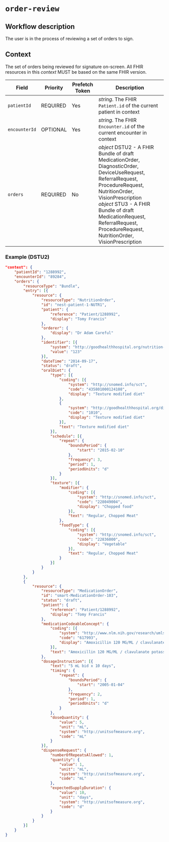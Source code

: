# `order-review`

## Workflow description

The user is in the process of reviewing a set of orders to sign.

## Context

The set of orders being reviewed for signature on-screen. All FHIR resources in this _context_ MUST be based on the same FHIR version.

Field | Priority | Prefetch Token | Description
----- | -------- | ---- | ----
`patientId` | REQUIRED | Yes | *string*.  The FHIR `Patient.id` of the current patient in context
`encounterId` | OPTIONAL | Yes | *string*.  The FHIR `Encounter.id` of the current encounter in context
`orders` | REQUIRED | No | *object* DSTU2 - A FHIR Bundle of draft MedicationOrder, DiagnosticOrder, DeviceUseRequest, ReferralRequest, ProcedureRequest, NutritionOrder, VisionPrescription <br/> *object* STU3 - A FHIR Bundle of draft MedicationRequest, ReferralRequest, ProcedureRequest, NutritionOrder, VisionPrescription

### Example (DSTU2)

```json
"context": {
	"patientId": "1288992",
	"encounterId": "89284",
	"orders": {
		"resourceType": "Bundle",
		"entry": [{
			"resource": {
				"resourceType": "NutritionOrder",
				"id": "nest-patient-1-NUTR1",
				"patient": {
					"reference": "Patient/1288992",
					"display": "Tomy Francis"
				},
				"orderer": {
					"display": "Dr Adam Careful"
				},
				"identifier": [{
					"system": "http://goodhealthhospital.org/nutrition-orders",
					"value": "123"
				}],
				"dateTime": "2014-09-17",
				"status": "draft",
				"oralDiet": {
					"type": [{
						"coding": [{
							"system": "http://snomed.info/sct",
							"code": "435801000124108",
							"display": "Texture modified diet"
						},
						{
							"system": "http://goodhealthhospital.org/diet-type-codes",
							"code": "1010",
							"display": "Texture modified diet"
						}],
						"text": "Texture modified diet"
					}],
					"schedule": [{
						"repeat": {
							"boundsPeriod": {
								"start": "2015-02-10"
							},
							"frequency": 3,
							"period": 1,
							"periodUnits": "d"
						}
					}],
					"texture": [{
						"modifier": {
							"coding": [{
								"system": "http://snomed.info/sct",
								"code": "228049004",
								"display": "Chopped food"
							}],
							"text": "Regular, Chopped Meat"
						},
						"foodType": {
							"coding": [{
								"system": "http://snomed.info/sct",
								"code": "22836000",
								"display": "Vegetable"
							}],
							"text": "Regular, Chopped Meat"
						}
					}]
				}
			}
		},
		{
			"resource": {
				"resourceType": "MedicationOrder",
				"id": "smart-MedicationOrder-103",
				"status": "draft",
				"patient": {
					"reference": "Patient/1288992",
					"display": "Tomy Francis"
				},
				"medicationCodeableConcept": {
					"coding": [{
						"system": "http://www.nlm.nih.gov/research/umls/rxnorm",
						"code": "617993",
						"display": "Amoxicillin 120 MG/ML / clavulanate potassium 8.58 MG/ML Oral Suspension"
					}],
					"text": "Amoxicillin 120 MG/ML / clavulanate potassium 8.58 MG/ML Oral Suspension"
				},
				"dosageInstruction": [{
					"text": "5 mL bid x 10 days",
					"timing": {
						"repeat": {
							"boundsPeriod": {
								"start": "2005-01-04"
							},
							"frequency": 2,
							"period": 1,
							"periodUnits": "d"
						}
					},
					"doseQuantity": {
						"value": 5,
						"unit": "mL",
						"system": "http://unitsofmeasure.org",
						"code": "mL"
					}
				}],
				"dispenseRequest": {
					"numberOfRepeatsAllowed": 1,
					"quantity": {
						"value": 1,
						"unit": "mL",
						"system": "http://unitsofmeasure.org",
						"code": "mL"
					},
					"expectedSupplyDuration": {
						"value": 10,
						"unit": "days",
						"system": "http://unitsofmeasure.org",
						"code": "d"
					}
				}
			}
		}]
	}
}
```
